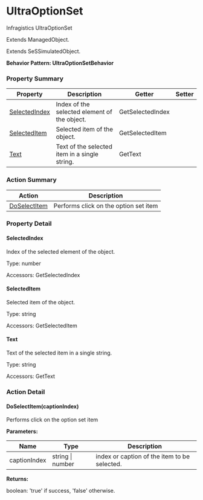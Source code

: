 # UltraOptionSet

Infragistics UltraOptionSet
 
Extends ManagedObject.

Extends SeSSimulatedObject.





**Behavior Pattern: UltraOptionSetBehavior**


<!-- ============================== property summary ========================== -->

	

### Property Summary

| **Property** | **Description** | **Getter** | **Setter** |
| ------------ | --------------- | ---------- | ---------- |
| [SelectedIndex](#SelectedIndex) | Index of the selected element of the object. | GetSelectedIndex |  |
| [SelectedItem](#SelectedItem) | Selected item of the object. | GetSelectedItem |  |
| [Text](#Text) | Text of the selected item in a single string. | GetText |  |



	
<!-- ============================== action summary ========================== -->



### Action Summary

|  **Action** | **Description** | 
| ----------- | --------------- |
|	[DoSelectItem](#DoSelectItem) | Performs click on the option set item |




<!-- ============================== property detail ========================== -->
	
### Property Detail
		
<a name="SelectedIndex"></a>
#### SelectedIndex


Index of the selected element of the object.

			
	
			
Type: number
			
			
Accessors: GetSelectedIndex
			
		
<a name="SelectedItem"></a>
#### SelectedItem


Selected item of the object.

			
	
			
Type: string
			
			
Accessors: GetSelectedItem
			
		
<a name="Text"></a>
#### Text


Text of the selected item in a single string.

			
	
			
Type: string
			
			
Accessors: GetText
			
		
	
	
<!-- ============================== action detail ========================== -->
	
### Action Detail
		
<a name="DoSelectItem"></a>    
#### DoSelectItem(captionIndex)

Performs click on the option set item


**Parameters:**

|	**Name** | **Type** | **Description** |
| ---------- | -------- | --------------- |
| captionIndex | string \| number |	index or caption of the item to be selected. |




**Returns:**

boolean: 'true' if success, 'false' otherwise.




	

